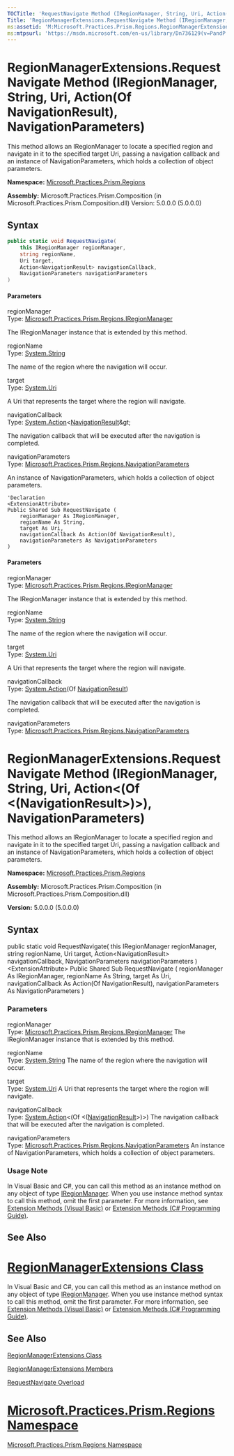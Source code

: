 ```yaml
---
TOCTitle: 'RequestNavigate Method (IRegionManager, String, Uri, Action(NavigationResult), NavigationParameters)'
Title: 'RegionManagerExtensions.RequestNavigate Method (IRegionManager, String, Uri, Action(NavigationResult), NavigationParameters) (Microsoft.Practices.Prism.Regions)'
ms:assetid: 'M:Microsoft.Practices.Prism.Regions.RegionManagerExtensions.RequestNavigate(Microsoft.Practices.Prism.Regions.IRegionManager,System.String,System.Uri,System.Action{Microsoft.Practices.Prism.Regions.NavigationResult},Microsoft.Practices.Prism.Regions.NavigationParameters)'
ms:mtpsurl: 'https://msdn.microsoft.com/en-us/library/Dn736129(v=PandP.50)'
---
```


# RegionManagerExtensions.RequestNavigate Method (IRegionManager, String, Uri, Action(Of NavigationResult), NavigationParameters)

This method allows an IRegionManager to locate a specified region and navigate in it to the specified target Uri, passing a navigation callback and an instance of NavigationParameters, which holds a collection of object parameters.

**Namespace:** [Microsoft.Practices.Prism.Regions](https://msdn.microsoft.com/en-us/library/microsoft.practices.prism.regions(v=pandp.50))

**Assembly:** Microsoft.Practices.Prism.Composition (in Microsoft.Practices.Prism.Composition.dll) Version: 5.0.0.0 (5.0.0.0)

## Syntax

```C#
public static void RequestNavigate(
	this IRegionManager regionManager,
	string regionName,
	Uri target,
	Action<NavigationResult> navigationCallback,
	NavigationParameters navigationParameters
)
```
#### Parameters

regionManager  
Type: [Microsoft.Practices.Prism.Regions.IRegionManager](https://msdn.microsoft.com/en-us/library/microsoft.practices.prism.regions.iregionmanager(v=pandp.50))

The IRegionManager instance that is extended by this method.

regionName  
Type: [System.String](http://msdn2.microsoft.com/en-us/library/s1wwdcbf)

The name of the region where the navigation will occur.

target  
Type: [System.Uri](http://msdn2.microsoft.com/en-us/library/txt7706a)

A Uri that represents the target where the region will navigate.

navigationCallback  
Type: [System.Action](http://msdn2.microsoft.com/en-us/library/018hxwa8)&lt;[NavigationResult](https://msdn.microsoft.com/en-us/library/microsoft.practices.prism.regions.navigationresult(v=pandp.50))&gt;

The navigation callback that will be executed after the navigation is completed.

navigationParameters  
Type: [Microsoft.Practices.Prism.Regions.NavigationParameters](https://msdn.microsoft.com/en-us/library/microsoft.practices.prism.regions.navigationparameters(v=pandp.50))

An instance of NavigationParameters, which holds a collection of object parameters.

```VB
'Declaration
<ExtensionAttribute> 
Public Shared Sub RequestNavigate ( 
	regionManager As IRegionManager,
	regionName As String,
	target As Uri,
	navigationCallback As Action(Of NavigationResult),
	navigationParameters As NavigationParameters
)
```
#### Parameters

regionManager  
Type: [Microsoft.Practices.Prism.Regions.IRegionManager](https://msdn.microsoft.com/en-us/library/microsoft.practices.prism.regions.iregionmanager(v=pandp.50))

The IRegionManager instance that is extended by this method.

regionName  
Type: [System.String](http://msdn2.microsoft.com/en-us/library/s1wwdcbf)

The name of the region where the navigation will occur.

target  
Type: [System.Uri](http://msdn2.microsoft.com/en-us/library/txt7706a)

A Uri that represents the target where the region will navigate.

navigationCallback  
Type: [System.Action](http://msdn2.microsoft.com/en-us/library/018hxwa8)(Of [NavigationResult](https://msdn.microsoft.com/en-us/library/microsoft.practices.prism.regions.navigationresult(v=pandp.50)))

The navigation callback that will be executed after the navigation is completed.

navigationParameters  
Type: [Microsoft.Practices.Prism.Regions.NavigationParameters](https://msdn.microsoft.com/en-us/library/microsoft.practices.prism.regions.navigationparameters(v=pandp.50))
# 

# RegionManagerExtensions.RequestNavigate Method (IRegionManager, String, Uri, Action&lt;(Of &lt;(NavigationResult&gt;)&gt;), NavigationParameters)

This method allows an IRegionManager to locate a specified region and navigate in it to the specified target Uri, passing a navigation callback and an instance of NavigationParameters, which holds a collection of object parameters.

**Namespace:** [Microsoft.Practices.Prism.Regions](https://msdn.microsoft.com/library/microsoft.practices.prism.regions)
**Assembly:** Microsoft.Practices.Prism.Composition (in Microsoft.Practices.Prism.Composition.dll)

**Version:** 5.0.0.0 (5.0.0.0)

## Syntax

public static void RequestNavigate( this IRegionManager regionManager, string regionName, Uri target, Action&lt;NavigationResult&gt; navigationCallback, NavigationParameters navigationParameters )&lt;ExtensionAttribute&gt; Public Shared Sub RequestNavigate ( regionManager As IRegionManager, regionName As String, target As Uri, navigationCallback As Action(Of NavigationResult), navigationParameters As NavigationParameters )

### Parameters

regionManager  
Type: [Microsoft.Practices.Prism.Regions.IRegionManager](https://msdn.microsoft.com/library/microsoft.practices.prism.regions.iregionmanager)
The IRegionManager instance that is extended by this method.

regionName  
Type: [System.String](http://msdn.microsoft.com/en-us/library/s1wwdcbf)
The name of the region where the navigation will occur.

target  
Type: [System.Uri](http://msdn.microsoft.com/en-us/library/txt7706a)
A Uri that represents the target where the region will navigate.

navigationCallback  
Type: [System.Action](http://msdn.microsoft.com/en-us/library/018hxwa8)&lt;(Of &lt;([NavigationResult](https://msdn.microsoft.com/library/microsoft.practices.prism.regions.navigationresult)&gt;)&gt;)
The navigation callback that will be executed after the navigation is completed.

navigationParameters  
Type: [Microsoft.Practices.Prism.Regions.NavigationParameters](https://msdn.microsoft.com/library/microsoft.practices.prism.regions.navigationparameters)
An instance of NavigationParameters, which holds a collection of object parameters.

### Usage Note

In Visual Basic and C\#, you can call this method as an instance method on any object of type [IRegionManager](https://msdn.microsoft.com/en-us/library/microsoft.practices.prism.regions.iregionmanager(v=pandp.50)). When you use instance method syntax to call this method, omit the first parameter. For more information, see [Extension Methods (Visual Basic)](https://msdn.microsoft.com/en-us/library/bb384936.aspx) or [Extension Methods (C\# Programming Guide)](https://msdn.microsoft.com/en-us/library/bb383977.aspx).

## See Also
# [RegionManagerExtensions Class](https://msdn.microsoft.com/en-us/library/microsoft.practices.prism.regions.regionmanagerextensions(v=pandp.50))
In Visual Basic and C\#, you can call this method as an instance method on any object of type [IRegionManager](https://msdn.microsoft.com/library/microsoft.practices.prism.regions.iregionmanager). When you use instance method syntax to call this method, omit the first parameter. For more information, see [Extension Methods (Visual Basic)](http://msdn.microsoft.com/en-us/library/bb384936.aspx) or [Extension Methods (C\# Programming Guide)](http://msdn.microsoft.com/en-us/library/bb383977.aspx).

## See Also

[RegionManagerExtensions Class](https://msdn.microsoft.com/library/microsoft.practices.prism.regions.regionmanagerextensions)

[RegionManagerExtensions Members](https://msdn.microsoft.com/en-us/library/microsoft.practices.prism.regions.regionmanagerextensions_members(v=pandp.50))

[RequestNavigate Overload](https://msdn.microsoft.com/en-us/library/microsoft.practices.prism.regions.regionmanagerextensions.requestnavigate(v=pandp.50))

# [Microsoft.Practices.Prism.Regions Namespace](https://msdn.microsoft.com/en-us/library/microsoft.practices.prism.regions(v=pandp.50))
[Microsoft.Practices.Prism.Regions Namespace](https://msdn.microsoft.com/library/microsoft.practices.prism.regions)
